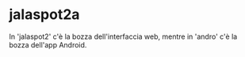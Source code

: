 # jalaspot2a

In 'jalaspot2' c'è la bozza dell'interfaccia web, mentre in 'andro' c'è la bozza dell'app Android.
